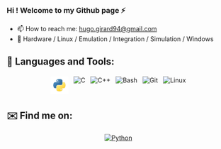 ### Hi ! Welcome to my Github page ⚡

- 📫 How to reach me: hugo.girard94@gmail.com
- 🧰 Hardware / Linux / Emulation / Integration / Simulation / Windows

## 🧰 Languages and Tools:
<p align="center">
<img src="https://raw.githubusercontent.com/github/explore/80688e429a7d4ef2fca1e82350fe8e3517d3494d/topics/python/python.png" alt="Python" height="40" style="vertical-align:top; margin:4px">
<img src="https://img2.freepng.fr/20171217/033/letter-c-png-5a36954d474e54.1991877715135266052921.jpg" alt="C" height="40" style="vertical-align:top; margin:4px">
<img src="https://upload.wikimedia.org/wikipedia/commons/thumb/1/18/ISO_C%2B%2B_Logo.svg/1200px-ISO_C%2B%2B_Logo.svg.png" alt="C++" height="40" style="vertical-align:top; margin:4px">
<img src="https://bashlogo.com/img/symbol/jpg/full_colored_light.jpg" alt="Bash" height="40" style="vertical-align:top; margin:4px">
<img src="https://upload.wikimedia.org/wikipedia/commons/thumb/e/e0/Git-logo.svg/1280px-Git-logo.svg.png" alt="Git" height="40" style="vertical-align:top; margin:4px">
<img src="https://logos-marques.com/wp-content/uploads/2021/03/Linux-Logo.png" alt="Linux" height="40" style="vertical-align:top; margin:4px">
</p>

## ✉️ Find me on:

<p align="center">
<a href="https://www.linkedin.com/in/hugo-girard-b434291b4/" target="_blank" rel="noopener noreferrer"> <img src="https://cdn.jsdelivr.net/npm/simple-icons@v3/icons/linkedin.svg" alt="Python" height="40" style="vertical-align:top; margin:4px"></a>
</p>
